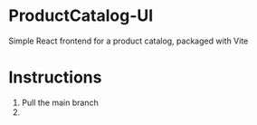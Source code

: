 # ProductCatalog-UI
Simple React frontend for a product catalog, packaged with Vite

# Instructions
1. Pull the main branch
2. 

